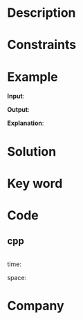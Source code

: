 # Description

# Constraints


# Example
**Input**: 


**Output**: 

**Explanation**:

# Solution


# Key word


# Code

## cpp
```cpp


```
time:


space: 

# Company